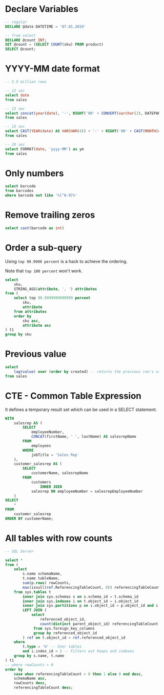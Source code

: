 # Declare Variables

```sql
-- regular
DECLARE @date DATETIME = '07.01.2019'

-- from select
DECLARE @count INT;
SET @count = (SELECT COUNT(sku) FROM product)
SELECT @count;
```

# YYYY-MM date format

```sql
-- 2.5 million rows

-- 12 sec
select date
from sales

-- 13 sec
select concat(year(date), '-', RIGHT('00' + CONVERT(varchar(2), DATEPART(MONTH, date)), 2)) ym
from sales

-- 15 sec
select CAST(YEAR(date) AS VARCHAR(4)) + '-' + RIGHT('00' + CAST(MONTH(date) AS VARCHAR(2)), 2) as ym
from sales

-- 29 sec
select FORMAT(date, 'yyyy-MM') as ym
from sales
```

# Only numbers

```sql
select barcode
from barcodes
where barcode not like '%[^0-9]%'
```

# Remove trailing zeros

```sql
select cast(barcode as int)
```

# Order a sub-query

Using `top 99.9999 percent` is a hack to achieve the ordering.

Note that `top 100 percent` won't work.

```sql
select
    sku,
    STRING_AGG(attribute, ', ') attributes
from (
    select top 99.9999999999999 percent
        sku,
        attribute
    from attributes
    order by
        sku asc,
        attribute asc
) t1
group by sku
```

# Previous value

```sql
select
    lag(value) over (order by created) -- returns the previous row's value
from sales
```

# CTE - Common Table Expression

It defines a temporary result set which can be used in a SELECT statement.

```sql
WITH
    salesrep AS (
        SELECT
            employeeNumber,
            CONCAT(firstName, ' ', lastName) AS salesrepName
        FROM
            employees
        WHERE
            jobTitle = 'Sales Rep'
    ),
    customer_salesrep AS (
        SELECT
            customerName, salesrepName
        FROM
            customers
                INNER JOIN
            salesrep ON employeeNumber = salesrepEmployeeNumber
    )
SELECT
    *
FROM
    customer_salesrep
ORDER BY customerName;
```

# All tables with row counts

```sql
-- SQL Server

select *
from (
	select
		s.name schemaName,
		t.name tableName,
		sum(p.rows) rowCounts,
		max(isnull(ref.ReferencingTableCount, 0)) referencingTableCount
	from sys.tables t
		inner join sys.schemas s on s.schema_id = t.schema_id
		inner join sys.indexes i on t.object_id = i.object_id
		inner join sys.partitions p on i.object_id = p.object_id and i.index_id = p.index_id
		LEFT JOIN (
			select
				referenced_object_id,
				count(distinct parent_object_id) referencingTableCount
			 from sys.foreign_key_columns
			 group by referenced_object_id
		) ref on t.object_id = ref.referenced_object_id
	where
		t.type = 'U' -- User tables
		and i.index_id < 2 -- Filters out heaps and indexes
	group by s.name, t.name
) t1
-- where rowCounts > 0
order by
	case when referencingTableCount > 0 then 1 else 0 end desc,
    schemaName asc,
	rowCounts desc,
	referencingTableCount desc;
```
